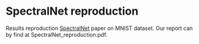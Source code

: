 # SpectralNet reproduction

Results reproduction [SpectralNet](https://arxiv.org/pdf/1801.01587.pdf) paper on MNIST dataset. Our report can by find at SpectralNet_reproduction.pdf.

